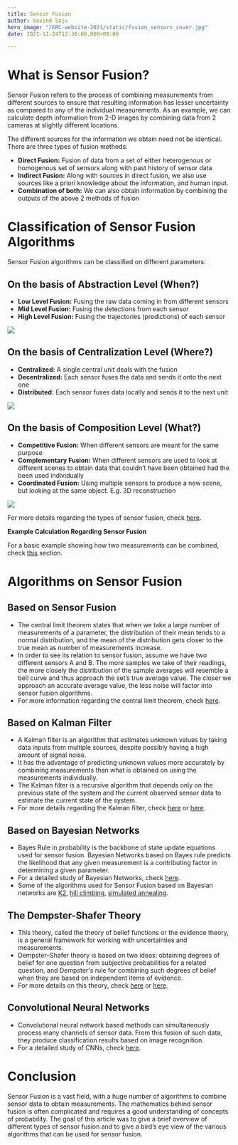 ```yaml
---
title: Sensor Fusion
author: Govind Saju
hero_image: "/ERC-website-2021/static/fusion_sensors_cover.jpg"
date: 2021-11-24T12:30:00.000+00:00

---
```

# What is Sensor Fusion?

Sensor Fusion refers to the process of combining measurements from different sources to ensure that resulting information has lesser uncertainty as compared to any of the individual measurements. As an example, we can calculate depth information from 2-D images by combining data from 2 cameras at slightly different locations.

The different sources for the information we obtain need not be identical. There are three types of fusion methods:

* **Direct Fusion:** Fusion of data from a set of either heterogenous or homogenous set of sensors along with past history of sensor data
* **Indirect Fusion:** Along with sources in direct fusion, we also use sources like a priori knowledge about the information, and human input.
* **Combination of both:** We can also obtain information by combining the outputs of the above 2 methods of fusion

# Classification of Sensor Fusion Algorithms

Sensor Fusion algorithms can be classified on different parameters:

## On the basis of Abstraction Level (When?)

* **Low Level Fusion:** Fusing the raw data coming in from different sensors
* **Mid Level Fusion:** Fusing the detections from each sensor
* **High Level Fusion:** Fusing the trajectories (predictions) of each sensor

![](/ERC-website-2021/static/fusion_sensors_image3.png)

## On the basis of Centralization Level (Where?)

* **Centralized:** A single central unit deals with the fusion
* **Decentralized:** Each sensor fuses the data and sends it onto the next one
* **Distributed:** Each sensor fuses data locally and sends it to the next unit

![](/ERC-website-2021/static/fusion_sensors_image2.png)

## On the basis of Composition Level (What?)

* **Competitive Fusion:** When different sensors are meant for the same purpose
* **Complementary Fusion:** When different sensors are used to look at different scenes to obtain data that couldn’t have been obtained had the been used individually
* **Coordinated Fusion:** Using multiple sensors to produce a new scene, but looking at the same object. E.g. 3D reconstruction

![](/ERC-website-2021/static/fusion_sensors_image1.png)

For more details regarding the types of sensor fusion, check [here](https://www.thinkautonomous.ai/blog/?p=9-types-of-sensor-fusion-algorithms "https://www.thinkautonomous.ai/blog/?p=9-types-of-sensor-fusion-algorithms").

**Example Calculation Regarding Sensor Fusion**

For a basic example showing how two measurements can be combined, check [this](https://en.wikipedia.org/wiki/Sensor_fusion#Example_calculations "https://en.wikipedia.org/wiki/Sensor_fusion#Example_calculations") section.

# Algorithms on Sensor Fusion

## Based on Sensor Fusion

* The central limit theorem states that when we take a large number of measurements of a parameter, the distribution of their mean tends to a normal distribution, and the mean of the distribution gets closer to the true mean as number of measurements increase.
* In order to see its relation to sensor fusion, assume we have two different sensors A and B. The more samples we take of their readings, the more closely the distribution of the sample averages will resemble a bell curve and thus approach the set’s true average value.  The closer we approach an accurate average value, the less noise will factor into sensor fusion algorithms.
* For more information regarding the central limit theorem, check [here](https://en.wikipedia.org/wiki/Central_limit_theorem "https://en.wikipedia.org/wiki/Central_limit_theorem").

## Based on Kalman Filter

* A Kalman filter is an algorithm that estimates unknown values by taking data inputs from multiple sources, despite possibly having a high amount of signal noise.
* It has the advantage of predicting unknown values more accurately by combining measurements than what is obtained on using the measurements individually.
* The Kalman filter is a recursive algorithm that depends only on the previous state of the system and the current observed sensor data to estimate the current state of the system.
* For more details regarding the Kalman filter, check [here](https://www.kalmanfilter.net/default.aspx "https://www.kalmanfilter.net/default.aspx") or [here](https://www.bzarg.com/p/how-a-kalman-filter-works-in-pictures/ "https://www.bzarg.com/p/how-a-kalman-filter-works-in-pictures/").

## Based on Bayesian Networks

* Bayes Rule in probability is the backbone of state update equations used for sensor fusion. Bayesian Networks based on Bayes rule predicts the likelihood that any given measurement is a contributing factor in determining a given parameter.
* For a detailed study of Bayesian Networks, check [here](https://en.wikipedia.org/wiki/Bayesian_network "https://en.wikipedia.org/wiki/Bayesian_network").
* Some of the algorithms used for Sensor Fusion based on Bayesian networks are [K2](http://web.cs.wpi.edu/\~cs539/s05/Projects/k2_algorithm.pdf "http://web.cs.wpi.edu/~cs539/s05/Projects/k2_algorithm.pdf"), [hill climbing](https://www.geeksforgeeks.org/introduction-hill-climbing-artificial-intelligence/ "https://www.geeksforgeeks.org/introduction-hill-climbing-artificial-intelligence/"), [simulated annealing](https://en.wikipedia.org/wiki/Simulated_annealing "https://en.wikipedia.org/wiki/Simulated_annealing").

## The Dempster-Shafer Theory

* This theory, called the theory of belief functions or the evidence theory, is a general framework for working with uncertainties and measurements.
* Dempster–Shafer theory is based on two ideas: obtaining degrees of belief for one question from subjective probabilities for a related question, and Dempster's rule for combining such degrees of belief when they are based on independent items of evidence.
* For more details on this theory, check [here](https://en.wikipedia.org/wiki/Dempster%E2%80%93Shafer_theory "https://en.wikipedia.org/wiki/Dempster%E2%80%93Shafer_theory") or [here](https://www.geeksforgeeks.org/ml-dempster-shafer-theory/ "https://www.geeksforgeeks.org/ml-dempster-shafer-theory/").

## Convolutional Neural Networks

* Convolutional neural network based methods can simultaneously process many channels of sensor data. From this fusion of such data, they produce classification results based on image recognition.
* For a detailed study of CNNs, check [here](https://towardsdatascience.com/a-comprehensive-guide-to-convolutional-neural-networks-the-eli5-way-3bd2b1164a53 "https://towardsdatascience.com/a-comprehensive-guide-to-convolutional-neural-networks-the-eli5-way-3bd2b1164a53").

# Conclusion

Sensor Fusion is a vast field, with a huge number of algorithms to combine sensor data to obtain measurements. The mathematics behind sensor fusion is often complicated and requires a good understanding of concepts of probability. The goal of this article was to give a brief overview of different types of sensor fusion and to give a bird’s eye view of the various algorithms that can be used for sensor fusion.